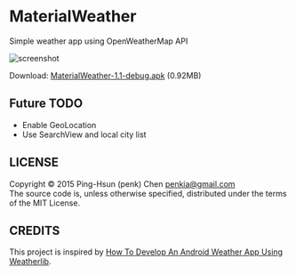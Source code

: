 # MaterialWeather
Simple weather app using OpenWeatherMap API

![screenshot](http://i.imgur.com/1GqdYE5.png)

Download: [MaterialWeather-1.1-debug.apk](https://github.com/penk/MaterialWeather/releases/download/v1.1/MaterialWeather-1.1-debug.apk) (0.92MB)

## Future TODO

- Enable GeoLocation
- Use SearchView and local city list

## LICENSE 

Copyright © 2015 Ping-Hsun (penk) Chen <penkia@gmail.com>  
The source code is, unless otherwise specified, distributed under the terms of the MIT License. 

## CREDITS

This project is inspired by [How To Develop An Android Weather App Using Weatherlib](http://www.survivingwithandroid.com/2014/05/how-to-develop-android-weather-app.html).
